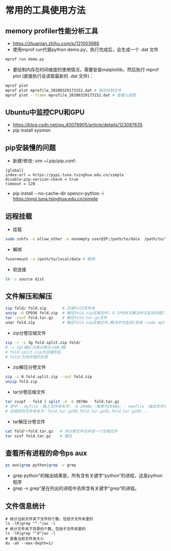 # 常用的工具使用方法

## memory profiler性能分析工具

- https://zhuanlan.zhihu.com/p/121003986
- 使用mprof run代替python demo.py，执行完成后，会生成一个 .dat 文件

```bash
mprof run demo.py 
```

- 要绘制内存在时间维度的使用情况，需要安装matplotlib，然后执行 mprof plot (直接执行会读取最新的 .dat 文件)：

```bash
mprof plot
mprof plot mprofile_20200329173152.dat # 指定绘制文件
mprof plot --flame mprofile_20200329173152.dat # 查看火焰图
```

## Ubuntu中监控CPU和GPU

- https://blog.csdn.net/qq_40078905/article/details/123087635
- pip install sysmon

## pip安装慢的问题

- 新建/修改: vim ~/.pip/pip.conf:

```
[global]
index-url = https://pypi.tuna.tsinghua.edu.cn/simple
disable-pip-version-check = true
timeout = 120
```

- pip install --no-cache-dir opencv-python -i https://pypi.tuna.tsinghua.edu.cn/simple

## 远程挂载

- 挂载

```bash
sudo sshfs -o allow_other -o nonempty user@IP:/path/to/data  /path/to/local/data
```

- 解绑

```bash
fusermount -u /path/to/local/data # 解绑
```

- 软连接

```bash
ln -s source dist
```

## 文件解压和解压

```bash
zip fold/ fold.zip       # 压缩fold文件夹
unzip -O CP936 fold.zip  # 解压fold.zip压缩文件(-O CP936可解决中文乱码问题)
tar -zxvf fold.tar.gz    # 解压fold.tar.gz文件
unar fold.zip            # 解压fold.zip压缩文件,解决中文乱码(安装：sudo apt-get install unar)
```

- zip分卷压缩文件

```bash
zip -r -s 3g fold.split.zip fold/
# -s 1g(或m)代表分卷大小GB,MB
# fold.split.zip为压缩包名
# fold/为待压缩的目录
```

- zip解压分卷文件

```bash
zip -s 0 fold.split.zip --out fold.zip
unzip fold.zip
```

- tar分卷压缩文件

```bash
tar cvzpf - fold | split -d -b 3078m - fold.tar.gz
# 其中 - myfile :输入文件夹名字; -b 2048m :每卷为2048m; - newfile :输出文件名
# 压缩完的文件命名为：fold.tar.gz00,fold.tar.gz01,fold.tar.gz03...
```

- tar解压分卷文件

```bash
cat fold*>fold.tar.gz   # 将分卷文件合并成一个压缩文件
tar xzvf fold.tar.gz    # 解压 
```

## 查看所有进程的命令ps aux

```bash
ps aux|grep python|grep -v grep
```

- grep python”的输出结果是，所有含有关键字“python”的进程，这是python程序
- grep -v grep”是在列出的进程中去除含有关键字“grep”的进程。

## 文件信息统计

```
# 统计当前文件夹下文件的个数，包括子文件夹里的
ls -lR|grep "^-"|wc -l
# 统计文件夹下目录的个数，包括子文件夹里的
ls -lR|grep "^d"|wc -l
# 查看当前文件夹大小
du -ah --max-depth=1/
```